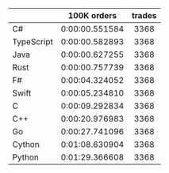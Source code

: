 ||100K orders|trades|
-|:-:|:-:|
|C#|0:00:00.551584|3368|
|TypeScript|0:00:00.582893|3368|
|Java|0:00:00.627255|3368|
|Rust|0:00:00.757739|3368|
|F#|0:00:04.324052|3368|
|Swift|0:00:05.234810|3368|
|C|0:00:09.292834|3368|
|C++|0:00:20.976983|3368|
|Go|0:00:27.741096|3368|
|Cython|0:01:08.630904|3368|
|Python|0:01:29.366608|3368|


